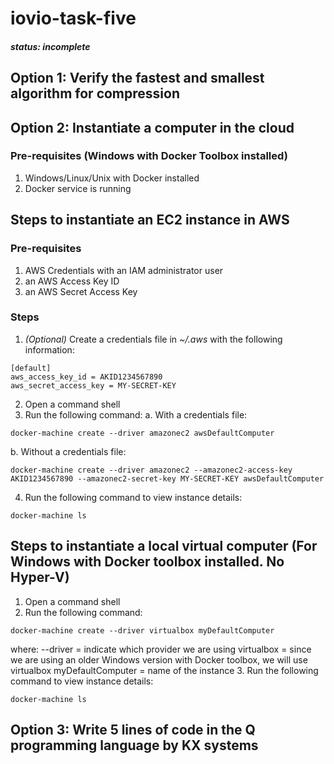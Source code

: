 # iovio-task-five
##### status: *incomplete*

## Option 1: Verify the fastest and smallest algorithm for compression

## Option 2: Instantiate a computer in the cloud
### Pre-requisites (Windows with Docker Toolbox installed)
1. Windows/Linux/Unix with Docker installed
2. Docker service is running

## Steps to instantiate an EC2 instance in AWS
### Pre-requisites
1. AWS Credentials with an IAM administrator user
2. an AWS Access Key ID
3. an AWS Secret Access Key
### Steps
1. _(Optional)_ Create a credentials file in _~/.aws_ with the following information:
```
[default]
aws_access_key_id = AKID1234567890
aws_secret_access_key = MY-SECRET-KEY
```
2. Open a command shell
3. Run the following command:
a. With a credentials file:
```
docker-machine create --driver amazonec2 awsDefaultComputer
```
b. Without a credentials file:
```
docker-machine create --driver amazonec2 --amazonec2-access-key AKID1234567890 --amazonec2-secret-key MY-SECRET-KEY awsDefaultComputer
```
4. Run the following command to view instance details:
```
docker-machine ls
```
## Steps to instantiate a local virtual computer (For Windows with Docker toolbox installed. No Hyper-V)
1. Open a command shell
2. Run the following command: 
```
docker-machine create --driver virtualbox myDefaultComputer
```
where: 
--driver = indicate which provider we are using
virtualbox = since we are using an older Windows version with Docker toolbox, we will use virtualbox
myDefaultComputer = name of the instance
3. Run the following command to view instance details:
```
docker-machine ls
```
## Option 3: Write 5 lines of code in the Q programming language by KX systems
